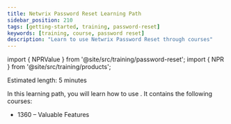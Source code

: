 ```yaml
---
title: Netwrix Password Reset Learning Path
sidebar_position: 210
tags: [getting-started, training, password-reset]
keywords: [training, course, password reset]
description: "Learn to use Netwrix Password Reset through courses"
---
```


import { NPRValue } from '@site/src/training/password-reset';
import { NPR } from '@site/src/training/products';


Estimated length: 5 minutes

In this learning path, you will learn how to use <NPR />. It contains the following courses:

* 1360 <NPR /> – Valuable Features

<NPRValue />
